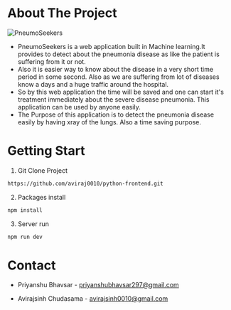 #  About The Project


![PneumoSeekers](https://pneumoniadetector.netlify.app/_next/image?url=%2Fsample-xray1.png&w=640&q=75)

* PneumoSeekers is a web application built in Machine learning.It provides to detect about the pneumonia disease as like the patient is suffering from it or not. 
* Also it is easier way to know about the disease in a very short time period in some second. Also as we are suffering from lot of diseases know a days and a huge traffic around the hospital. 
* So by this web application the time will be saved and one can start it's treatment immediately about the severe disease pneumonia. This application can be used by anyone easily. 
* The Purpose of this application is to detect the pneumonia disease easily by having xray of the lungs. Also a time saving purpose. 



# Getting Start







1. Git Clone Project 
 ```sh
https://github.com/aviraj0010/python-frontend.git
```

2. Packages install
```sh 
npm install
```

3. Server run 
```sh
npm run dev
```






# Contact

* Priyanshu Bhavsar -
  priyanshubhavsar297@gmail.com

* Avirajsinh Chudasama -   avirajsinh0010@gmail.com  






